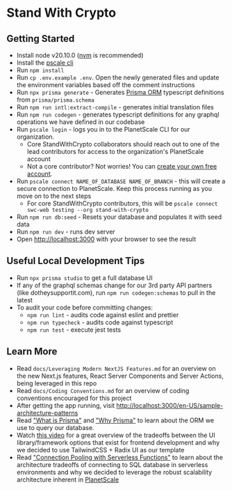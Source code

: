 # Stand With Crypto

## Getting Started

- Install node v20.10.0 ([nvm](https://github.com/nvm-sh/nvm) is recommended)
- Install the [pscale cli](https://github.com/planetscale/cli#installation)
- Run `npm install`
- Run `cp .env.example .env`. Open the newly generated files and update the environment variables based off the comment instructions
- Run `npx prisma generate` - Generates [Prisma ORM](https://www.prisma.io/) typescript definitions from `prisma/prisma.schema`
- Run `npm run intl:extract-compile` - generates initial translation files
- Run `npm run codegen` - generates typescript definitions for any graphql operations we have defined in our codebase
- Run `pscale login` - logs you in to the PlanetScale CLI for our organization.
  - Core StandWithCrypto collaborators should reach out to one of the lead contributors for access to the organization's PlanetScale account
  - Not a core contributor? Not worries! You can [create your own free account](https://auth.planetscale.com/sign-up).
- Run `pscale connect NAME_OF_DATABASE NAME_OF_BRANCH` - this will create a secure connection to PlanetScale. Keep this process running as you move on to the next steps
  - For core StandWithCrypto contributors, this will be `pscale connect swc-web testing --org stand-with-crypto`
- Run `npm run db:seed` - Resets your database and populates it with seed data
- Run `npm run dev` - runs dev server
- Open [http://localhost:3000](http://localhost:3000) with your browser to see the result

## Useful Local Development Tips

- Run `npx prisma studio` to get a full database UI
- If any of the graphql schemas change for our 3rd party API partners (like dotheysupportit.com), run `npm run codegen:schemas` to pull in the latest
- To audit your code before committing changes:
  - `npm run lint` - audits code against eslint and prettier
  - `npm run typecheck` - audits code against typescript
  - `npm run test` - execute jest tests

## Learn More

- Read `docs/Leveraging Modern NextJS Features.md` for an overview on the new Next.js features, React Server Components and Server Actions, being leveraged in this repo
- Read `docs/Coding Conventions.md` for an overview of coding conventions encouraged for this project
- After getting the app running, visit [http://localhost:3000/en-US/sample-architecture-patterns](http://localhost:3000/en-US/sample-architecture-patterns)
- Read ["What is Prisma"](https://www.prisma.io/docs/orm/overview/introduction/what-is-prisma) and ["Why Prisma"](https://www.prisma.io/docs/orm/overview/introduction/why-prisma) to learn about the ORM we use to query our database.
- Watch [this video](https://www.youtube.com/watch?v=CQuTF-bkOgc) for a great overview of the tradeoffs between the UI library/framework options that exist for frontend development and why we decided to use TailwindCSS + Radix UI as our template
- Read ["Connection Pooling with Serverless Functions"](https://vercel.com/guides/connection-pooling-with-serverless-functions#modern-databases-with-high-connection-limits) to learn about the architecture tradeoffs of connecting to SQL database in serverless environments and why we decided to leverage the robust scalability architecture inherent in [PlanetScale](https://planetscale.com/features)
